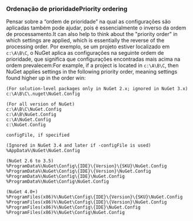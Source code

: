### <a name="priority-ordering"></a><span data-ttu-id="3ef6b-101">Ordenação de prioridade</span><span class="sxs-lookup"><span data-stu-id="3ef6b-101">Priority ordering</span></span>

<span data-ttu-id="3ef6b-102">Pensar sobre a “ordem de prioridade” na qual as configurações são aplicadas também pode ajudar, pois é essencialmente o inverso da ordem de processamento.</span><span class="sxs-lookup"><span data-stu-id="3ef6b-102">It can also help to think about the "priority order" in which settings are applied, which is essentially the reverse of the processing order.</span></span> <span data-ttu-id="3ef6b-103">Por exemplo, se um projeto estiver localizado em `c:\A\B\C`, o NuGet aplica as configurações na seguinte ordem de prioridade, que significa que configurações encontradas mais acima na ordem prevalecem:</span><span class="sxs-lookup"><span data-stu-id="3ef6b-103">For example, if a project is located in `c:\A\B\C`, then NuGet applies settings in the following priority order, meaning settings found higher up in the order win:</span></span>

    (For solution-level packages only in NuGet 2.x; ignored in NuGet 3.x)
    c:\A\B\C\.nuget\NuGet.Config

    (For all version of NuGet)
    c:\A\B\C\NuGet.Config
    c:\A\B\NuGet.Config
    c:\A\NuGet.Config
    c:\NuGet.Config

    configFile, if specified

    (Ignored in NuGet 3.4 and later if -configFile is used)
    %AppData%\NuGet\NuGet.Config

    (NuGet 2.6 to 3.5)
    %ProgramData%\NuGet\Config\{IDE}\{Version}\{SKU}\NuGet.Config
    %ProgramData%\NuGet\Config\{IDE}\{Version}\NuGet.Config
    %ProgramData%\NuGet\Config\{IDE}\NuGet.Config
    %ProgramData%\NuGet\Config\NuGet.Config

    (NuGet 4.0+)
    %ProgramFiles(x86)%\NuGet\Config\{IDE}\{Version}\{SKU}\NuGet.Config
    %ProgramFiles(x86)%\NuGet\Config\{IDE}\{Version}\NuGet.Config
    %ProgramFiles(x86)%\NuGet\Config\{IDE}\NuGet.Config
    %ProgramFiles(x86)%\NuGet\Config\NuGet.Config